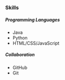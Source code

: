 ### Skills
##### Programming Languages
- Java
- Python
- HTML/CSS/JavaScript

##### Collaboration
- GitHub
- Git

